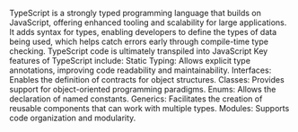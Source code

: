 TypeScript is a strongly typed programming language that builds on JavaScript, offering enhanced tooling and scalability for large applications. It adds syntax for types, enabling developers to define the types of data being used, which helps catch errors early through compile-time type checking. TypeScript code is ultimately transpiled into JavaScript
Key features of TypeScript include:
Static Typing: Allows explicit type annotations, improving code readability and maintainability.
Interfaces: Enables the definition of contracts for object structures.
Classes: Provides support for object-oriented programming paradigms.
Enums: Allows the declaration of named constants.
Generics: Facilitates the creation of reusable components that can work with multiple types.
Modules: Supports code organization and modularity.
